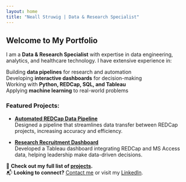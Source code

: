 ```yaml
---
layout: home
title: "Neall Struwig | Data & Research Specialist"
---
```


## Welcome to My Portfolio

I am a **Data & Research Specialist** with expertise in data engineering, analytics, and healthcare technology. I have extensive experience in:

Building **data pipelines** for research and automation  
Developing **interactive dashboards** for decision-making  
Working with **Python, REDCap, SQL, and Tableau**  
Applying **machine learning** to real-world problems  

### Featured Projects:
- **[Automated REDCap Data Pipeline](./projects/redcap-pipeline)**  
  Designed a pipeline that streamlines data transfer between REDCap projects, increasing accuracy and efficiency.

- **[Research Recruitment Dashboard](./projects/recruitment-dashboard)**  
  Developed a Tableau dashboard integrating REDCap and MS Access data, helping leadership make data-driven decisions.

📌 **Check out my full list of [projects](./projects).**  
📬 **Looking to connect?** [Contact me](./contact) or visit my [LinkedIn](https://www.linkedin.com/in/neall-struwig/).
